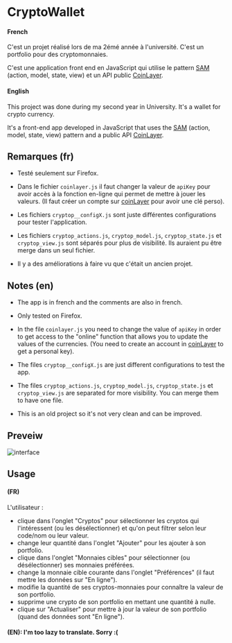 # CryptoWallet

#### French

C'est un projet réalisé lors de ma 2émé année à l'université.
C'est un portfolio pour des cryptomonnaies.

C'est une application front end en JavaScript qui utilise le pattern [SAM](https://sam.js.org/) (action, model, state, view) et un API public [CoinLayer](https://coinlayer.com/).

#### English

This project was done during my second year in University.
It's a wallet for crypto currency.

It's a front-end app developed in JavaScript that uses the [SAM](https://sam.js.org/) (action, model, state, view) pattern and a public API [CoinLayer](https://coinlayer.com/).

## Remarques (fr)

- Testé seulement sur Firefox.

- Dans le fichier `coinlayer.js` il faut changer la valeur de `apiKey` pour avoir accès à la fonction en-ligne qui permet de mettre à jouer les valeurs. (Il faut créer un compte sur [coinLayer](https://coinlayer.com/) pour avoir une clé perso).

- Les fichiers `cryptop__configX.js` sont juste différentes configurations pour tester l'application.

- Les fichiers `cryptop_actions.js`, `cryptop_model.js`, `cryptop_state.js` et `cryptop_view.js` sont séparés pour plus de visibilité. Ils auraient pu être merge dans un seul fichier.

- Il y a des améliorations à faire vu que c'était un ancien projet.

## Notes (en)

- The app is in french and the comments are also in french.

- Only tested on Firefox.

- In the file `coinlayer.js` you need to change the value of `apiKey` in order to get access to the "online" function that allows you to update the values of the currencies. (You need to create an account in [coinLayer](https://coinlayer.com/) to get a personal key).

- The files `cryptop__configX.js` are just different configurations to test the app.

- The files `cryptop_actions.js`, `cryptop_model.js`, `cryptop_state.js` et `cryptop_view.js` are separated for more visibility. You can merge them to have one file.

- This is an old project so it's not very clean and can be improved.

## Preveiw

![interface](https://i.imgur.com/uQtLnOk.png)

## Usage

#### (FR)

L'utilisateur :

- clique dans l'onglet "Cryptos" pour sélectionner les cryptos qui l'intéressent (ou les désélectionner) et qu'on peut filtrer selon leur code/nom ou leur valeur.
- change leur quantité dans l'onglet "Ajouter" pour les ajouter à son portfolio.
- clique dans l'onglet "Monnaies cibles" pour sélectionner (ou désélectionner) ses monnaies préférées.
- change la monnaie cible courante dans l'onglet "Préférences" (il faut mettre les données sur "En ligne").
- modifie la quantité de ses cryptos-monnaies pour connaître la valeur de son portfolio.
- supprime une crypto de son portfolio en mettant une quantité à nulle.
- clique sur "Actualiser" pour mettre à jour la valeur de son portfolio (quand des données sont "En ligne").

#### (EN): I'm too lazy to translate. Sorry :(
